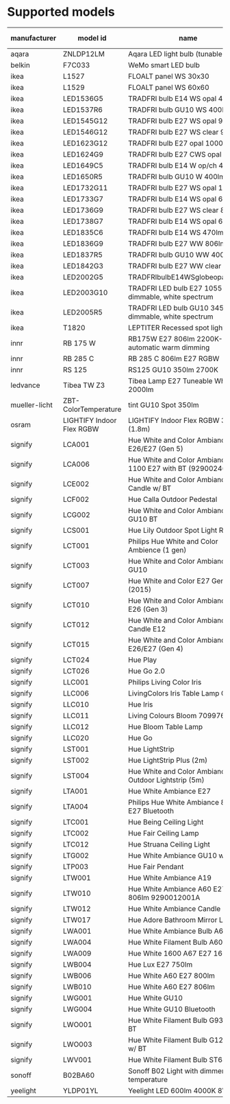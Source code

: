 # Supported models
|manufacturer |        model id         |                           name                           |calculation modes| color modes |
|-------------|-------------------------|----------------------------------------------------------|-----------------|-------------|
|aqara        |ZNLDP12LM                |Aqara LED light bulb (tunable white)                      |lut              |color_temp   |
|belkin       |F7C033                   |WeMo smart LED bulb                                       |lut              |brightness   |
|ikea         |L1527                    |FLOALT panel WS 30x30                                     |lut              |color_temp   |
|ikea         |L1529                    |FLOALT panel WS 60x60                                     |lut              |color_temp   |
|ikea         |LED1536G5                |TRADFRI bulb E14 WS opal 400lm                            |lut              |color_temp   |
|ikea         |LED1537R6                |TRADFRI bulb GU10 WS 400lm                                |lut              |color_temp   |
|ikea         |LED1545G12               |TRADFRI bulb E27 WS opal 980lm                            |lut              |color_temp   |
|ikea         |LED1546G12               |TRADFRI bulb E27 WS clear 950lm                           |lut              |color_temp   |
|ikea         |LED1623G12               |TRADFRI bulb E27 opal 1000lm                              |lut              |brightness   |
|ikea         |LED1624G9                |TRADFRI bulb E27 CWS opal 600lm                           |lut              |color_temp,hs|
|ikea         |LED1649C5                |TRADFRI bulb E14 W op/ch 400lm                            |lut              |brightness   |
|ikea         |LED1650R5                |TRADFRI bulb GU10 W 400lm                                 |lut              |brightness   |
|ikea         |LED1732G11               |TRADFRI bulb E27 WS opal 1000lm                           |lut              |color_temp   |
|ikea         |LED1733G7                |TRADFRI bulb E14 WS opal 600lm                            |lut              |color_temp   |
|ikea         |LED1736G9                |TRADFRI bulb E27 WS clear 806lm                           |lut              |color_temp   |
|ikea         |LED1738G7                |TRADFRI bulb E14 WS opal 600lm                            |lut              |color_temp   |
|ikea         |LED1835C6                |TRADFRI bulb E14 WS 470lm                                 |lut              |color_temp   |
|ikea         |LED1836G9                |TRADFRI bulb E27 WW 806lm                                 |lut              |brightness   |
|ikea         |LED1837R5                |TRADFRI bulb GU10 WW 400lm                                |lut              |brightness   |
|ikea         |LED1842G3                |TRADFRI bulb E27 WW clear 250lm                           |lut              |brightness   |
|ikea         |LED2002G5                |TRADFRIbulbE14WSglobeopal470lm                            |lut              |color_temp   |
|ikea         |LED2003G10               |TRADFRI LED bulb E27 1055 lumen, dimmable, white spectrum |lut              |color_temp   |
|ikea         |LED2005R5                |TRADFRI LED bulb GU10 345 lumen, dimmable, white spectrum |lut              |color_temp   |
|ikea         |T1820                    |LEPTITER Recessed spot light                              |lut              |color_temp   |
|innr         |RB 175 W                 |RB175W E27 806lm 2200K-2700K automatic warm dimming       |lut              |brightness   |
|innr         |RB 285 C                 |RB 285 C 806lm E27 RGBW                                   |lut              |color_temp,hs|
|innr         |RS 125                   |RS125 GU10 350lm 2700K                                    |lut              |brightness   |
|ledvance     |Tibea TW Z3              |Tibea Lamp E27 Tuneable White 2000lm                      |lut              |color_temp   |
|mueller-licht|ZBT-ColorTemperature     |tint GU10 Spot 350lm                                      |lut              |color_temp   |
|osram        |LIGHTIFY Indoor Flex RGBW|LIGHTIFY Indoor Flex RGBW 3P (1.8m)                       |lut              |color_temp,hs|
|signify      |LCA001                   |Hue White and Color Ambiance A19 E26/E27 (Gen 5)          |lut              |color_temp,hs|
|signify      |LCA006                   |Hue White and Color Ambiance 1100 E27 with BT (9290024688)|lut              |color_temp,hs|
|signify      |LCE002                   |Hue White and Color Ambiance E14 Candle w/ BT             |lut              |color_temp,hs|
|signify      |LCF002                   |Hue Calla Outdoor Pedestal                                |lut              |color_temp,hs|
|signify      |LCG002                   |Hue White and Color Ambiance GU10 BT                      |lut              |color_temp,hs|
|signify      |LCS001                   |Hue Lily Outdoor Spot Light RGBCCT                        |lut              |color_temp,hs|
|signify      |LCT001                   |Philips Hue White and Color Ambience (1 gen)              |lut              |color_temp,hs|
|signify      |LCT003                   |Hue White and Color Ambiance Spot GU10                    |lut              |color_temp,hs|
|signify      |LCT007                   |Hue White and Color E27 Gen2 (2015)                       |lut              |color_temp,hs|
|signify      |LCT010                   |Hue White and Color Ambiance A19 E26 (Gen 3)              |lut              |color_temp,hs|
|signify      |LCT012                   |Hue White and Color Ambiance Candle E12                   |lut              |color_temp,hs|
|signify      |LCT015                   |Hue White and Color Ambiance A19 E26/E27 (Gen 4)          |lut              |color_temp,hs|
|signify      |LCT024                   |Hue Play                                                  |lut              |color_temp,hs|
|signify      |LCT026                   |Hue Go 2.0                                                |lut              |color_temp,hs|
|signify      |LLC001                   |Philips Living Color Iris                                 |lut              |hs           |
|signify      |LLC006                   |LivingColors Iris Table Lamp Gen3                         |lut              |hs,brightness|
|signify      |LLC010                   |Hue Iris                                                  |lut              |hs           |
|signify      |LLC011                   |Living Colours Bloom 7099760PH                            |lut              |hs           |
|signify      |LLC012                   |Hue Bloom Table Lamp                                      |lut              |hs           |
|signify      |LLC020                   |Hue Go                                                    |lut              |color_temp,hs|
|signify      |LST001                   |Hue LightStrip                                            |lut              |hs           |
|signify      |LST002                   |Hue LightStrip Plus (2m)                                  |lut              |color_temp,hs|
|signify      |LST004                   |Hue White and Color Ambiance LED Outdoor Lightstrip (5m)  |lut              |color_temp,hs|
|signify      |LTA001                   |Hue White Ambiance E27                                    |lut              |color_temp   |
|signify      |LTA004                   |Philips Hue White Ambiance 800 E27 Bluetooth              |lut              |color_temp   |
|signify      |LTC001                   |Hue Being Ceiling Light                                   |lut              |color_temp   |
|signify      |LTC002                   |Hue Fair Ceiling Lamp                                     |lut              |color_temp   |
|signify      |LTC012                   |Hue Struana Ceiling Light                                 |lut              |color_temp   |
|signify      |LTG002                   |Hue White Ambiance GU10 w/ BT                             |lut              |color_temp   |
|signify      |LTP003                   |Hue Fair Pendant                                          |lut              |color_temp   |
|signify      |LTW001                   |Hue White Ambiance A19                                    |lut              |color_temp   |
|signify      |LTW010                   |Hue White Ambiance A60 E27 806lm 9290012001A              |lut              |color_temp   |
|signify      |LTW012                   | Hue White Ambiance Candle E14                            |lut              |color_temp   |
|signify      |LTW017                   |Hue Adore Bathroom Mirror Light                           |lut              |color_temp   |
|signify      |LWA001                   |Hue White Ambiance Bulb A60 E27                           |lut              |brightness   |
|signify      |LWA004                   |Hue White Filament Bulb A60 E27                           |lut              |brightness   |
|signify      |LWA009                   |Hue White 1600 A67 E27 1600lm                             |lut              |brightness   |
|signify      |LWB004                   |Hue Lux E27 750lm                                         |lut              |brightness   |
|signify      |LWB006                   |Hue White A60 E27 800lm                                   |lut              |brightness   |
|signify      |LWB010                   |Hue White A60 E27 806lm                                   |lut              |brightness   |
|signify      |LWG001                   |Hue White GU10                                            |lut              |brightness   |
|signify      |LWG004                   |Hue White GU10 Bluetooth                                  |lut              |brightness   |
|signify      |LWO001                   |Hue White Filament Bulb G93 E27 w/ BT                     |lut              |brightness   |
|signify      |LWO003                   |Hue White Filament Bulb G125 E27 w/ BT                    |lut              |brightness   |
|signify      |LWV001                   |Hue White Filament Bulb ST64 E27                          |lut              |brightness   |
|sonoff       |B02BA60                  |Sonoff B02 Light with dimmer and temperature              |lut              |color_temp   |
|yeelight     |YLDP01YL                 |Yeelight LED 600lm 4000K 8W WiFi                          |lut              |brightness   |
